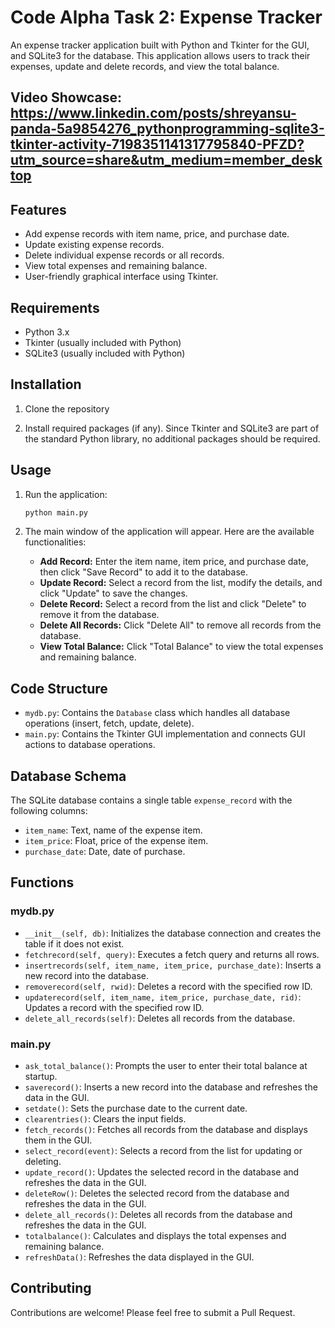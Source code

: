# Code Alpha Task 2: Expense Tracker

An expense tracker application built with Python and Tkinter for the GUI, and SQLite3 for the database. This application allows users to track their expenses, update and delete records, and view the total balance.

## Video Showcase: https://www.linkedin.com/posts/shreyansu-panda-5a9854276_pythonprogramming-sqlite3-tkinter-activity-7198351141317795840-PFZD?utm_source=share&utm_medium=member_desktop

## Features

- Add expense records with item name, price, and purchase date.
- Update existing expense records.
- Delete individual expense records or all records.
- View total expenses and remaining balance.
- User-friendly graphical interface using Tkinter.

## Requirements

- Python 3.x
- Tkinter (usually included with Python)
- SQLite3 (usually included with Python)

## Installation

1. Clone the repository
   
2. Install required packages (if any). Since Tkinter and SQLite3 are part of the standard Python library, no additional packages should be required.

## Usage

1. Run the application:
    ```sh
    python main.py
    ```

2. The main window of the application will appear. Here are the available functionalities:

    - **Add Record:** Enter the item name, item price, and purchase date, then click "Save Record" to add it to the database.
    - **Update Record:** Select a record from the list, modify the details, and click "Update" to save the changes.
    - **Delete Record:** Select a record from the list and click "Delete" to remove it from the database.
    - **Delete All Records:** Click "Delete All" to remove all records from the database.
    - **View Total Balance:** Click "Total Balance" to view the total expenses and remaining balance.

## Code Structure

- `mydb.py`: Contains the `Database` class which handles all database operations (insert, fetch, update, delete).
- `main.py`: Contains the Tkinter GUI implementation and connects GUI actions to database operations.

## Database Schema

The SQLite database contains a single table `expense_record` with the following columns:

- `item_name`: Text, name of the expense item.
- `item_price`: Float, price of the expense item.
- `purchase_date`: Date, date of purchase.

## Functions

### mydb.py

- `__init__(self, db)`: Initializes the database connection and creates the table if it does not exist.
- `fetchrecord(self, query)`: Executes a fetch query and returns all rows.
- `insertrecords(self, item_name, item_price, purchase_date)`: Inserts a new record into the database.
- `removerecord(self, rwid)`: Deletes a record with the specified row ID.
- `updaterecord(self, item_name, item_price, purchase_date, rid)`: Updates a record with the specified row ID.
- `delete_all_records(self)`: Deletes all records from the database.

### main.py

- `ask_total_balance()`: Prompts the user to enter their total balance at startup.
- `saverecord()`: Inserts a new record into the database and refreshes the data in the GUI.
- `setdate()`: Sets the purchase date to the current date.
- `clearentries()`: Clears the input fields.
- `fetch_records()`: Fetches all records from the database and displays them in the GUI.
- `select_record(event)`: Selects a record from the list for updating or deleting.
- `update_record()`: Updates the selected record in the database and refreshes the data in the GUI.
- `deleteRow()`: Deletes the selected record from the database and refreshes the data in the GUI.
- `delete_all_records()`: Deletes all records from the database and refreshes the data in the GUI.
- `totalbalance()`: Calculates and displays the total expenses and remaining balance.
- `refreshData()`: Refreshes the data displayed in the GUI.

## Contributing

Contributions are welcome! Please feel free to submit a Pull Request.



